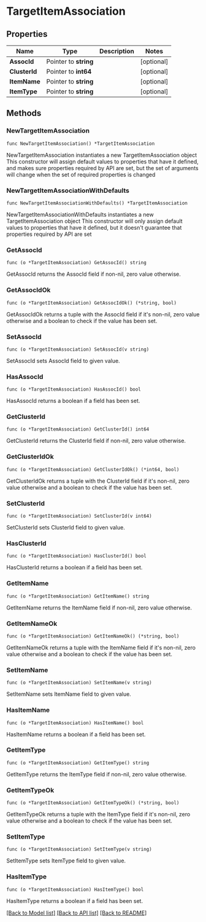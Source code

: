 # TargetItemAssociation

## Properties

Name | Type | Description | Notes
------------ | ------------- | ------------- | -------------
**AssocId** | Pointer to **string** |  | [optional] 
**ClusterId** | Pointer to **int64** |  | [optional] 
**ItemName** | Pointer to **string** |  | [optional] 
**ItemType** | Pointer to **string** |  | [optional] 

## Methods

### NewTargetItemAssociation

`func NewTargetItemAssociation() *TargetItemAssociation`

NewTargetItemAssociation instantiates a new TargetItemAssociation object
This constructor will assign default values to properties that have it defined,
and makes sure properties required by API are set, but the set of arguments
will change when the set of required properties is changed

### NewTargetItemAssociationWithDefaults

`func NewTargetItemAssociationWithDefaults() *TargetItemAssociation`

NewTargetItemAssociationWithDefaults instantiates a new TargetItemAssociation object
This constructor will only assign default values to properties that have it defined,
but it doesn't guarantee that properties required by API are set

### GetAssocId

`func (o *TargetItemAssociation) GetAssocId() string`

GetAssocId returns the AssocId field if non-nil, zero value otherwise.

### GetAssocIdOk

`func (o *TargetItemAssociation) GetAssocIdOk() (*string, bool)`

GetAssocIdOk returns a tuple with the AssocId field if it's non-nil, zero value otherwise
and a boolean to check if the value has been set.

### SetAssocId

`func (o *TargetItemAssociation) SetAssocId(v string)`

SetAssocId sets AssocId field to given value.

### HasAssocId

`func (o *TargetItemAssociation) HasAssocId() bool`

HasAssocId returns a boolean if a field has been set.

### GetClusterId

`func (o *TargetItemAssociation) GetClusterId() int64`

GetClusterId returns the ClusterId field if non-nil, zero value otherwise.

### GetClusterIdOk

`func (o *TargetItemAssociation) GetClusterIdOk() (*int64, bool)`

GetClusterIdOk returns a tuple with the ClusterId field if it's non-nil, zero value otherwise
and a boolean to check if the value has been set.

### SetClusterId

`func (o *TargetItemAssociation) SetClusterId(v int64)`

SetClusterId sets ClusterId field to given value.

### HasClusterId

`func (o *TargetItemAssociation) HasClusterId() bool`

HasClusterId returns a boolean if a field has been set.

### GetItemName

`func (o *TargetItemAssociation) GetItemName() string`

GetItemName returns the ItemName field if non-nil, zero value otherwise.

### GetItemNameOk

`func (o *TargetItemAssociation) GetItemNameOk() (*string, bool)`

GetItemNameOk returns a tuple with the ItemName field if it's non-nil, zero value otherwise
and a boolean to check if the value has been set.

### SetItemName

`func (o *TargetItemAssociation) SetItemName(v string)`

SetItemName sets ItemName field to given value.

### HasItemName

`func (o *TargetItemAssociation) HasItemName() bool`

HasItemName returns a boolean if a field has been set.

### GetItemType

`func (o *TargetItemAssociation) GetItemType() string`

GetItemType returns the ItemType field if non-nil, zero value otherwise.

### GetItemTypeOk

`func (o *TargetItemAssociation) GetItemTypeOk() (*string, bool)`

GetItemTypeOk returns a tuple with the ItemType field if it's non-nil, zero value otherwise
and a boolean to check if the value has been set.

### SetItemType

`func (o *TargetItemAssociation) SetItemType(v string)`

SetItemType sets ItemType field to given value.

### HasItemType

`func (o *TargetItemAssociation) HasItemType() bool`

HasItemType returns a boolean if a field has been set.


[[Back to Model list]](../README.md#documentation-for-models) [[Back to API list]](../README.md#documentation-for-api-endpoints) [[Back to README]](../README.md)


